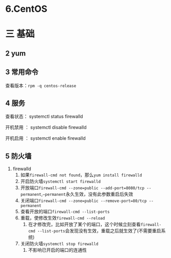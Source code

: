 # 6.CentOS

# 三 基础
## 2 yum


## 3 常用命令
查看版本：`rpm -q centos-release`

## 4 服务
查看状态： systemctl status firewalld

开机禁用 ： systemctl disable firewalld

开机启用 ： systemctl enable firewalld


## 5 防火墙
1. firewalld
    1. 如果`firewall-cmd not found`，那么`yum install firewalld`
    2. 开启防火墙`systemctl start firewalld`
    2. 开放端口`firewall-cmd --zone=public --add-port=8080/tcp --permanent`,`–permanent`永久生效，没有此参数重启后失效
    4. 关闭端口`firewall-cmd --zone=public --remove-port=80/tcp --permanent`
    3. 查看开放的端口`firewall-cmd --list-ports`
    2. 重载，使修改生效`firewall-cmd --reload`
        1. 在才修改完，比如开放了某个的端口，这个时候立刻查看`firewall-cmd --list-ports`会发现没有生效，重载之后就生效了(不需要重启系统)
    4. 关闭防火墙`systemctl stop firewalld`
        1. 不影响已开启的端口的连通性